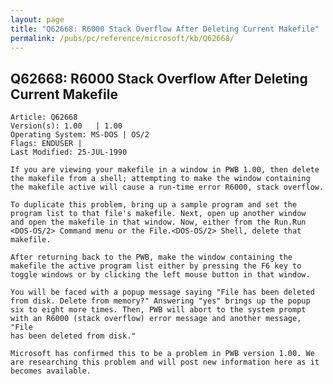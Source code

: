 ```yaml
---
layout: page
title: "Q62668: R6000 Stack Overflow After Deleting Current Makefile"
permalink: /pubs/pc/reference/microsoft/kb/Q62668/
---
```


## Q62668: R6000 Stack Overflow After Deleting Current Makefile

	Article: Q62668
	Version(s): 1.00   | 1.00
	Operating System: MS-DOS | OS/2
	Flags: ENDUSER |
	Last Modified: 25-JUL-1990
	
	If you are viewing your makefile in a window in PWB 1.00, then delete
	the makefile from a shell; attempting to make the window containing
	the makefile active will cause a run-time error R6000, stack overflow.
	
	To duplicate this problem, bring up a sample program and set the
	program list to that file's makefile. Next, open up another window
	and open the makefile in that window. Now, either from the Run.Run
	<DOS-OS/2> Command menu or the File.<DOS-OS/2> Shell, delete that
	makefile.
	
	After returning back to the PWB, make the window containing the
	makefile the active program list either by pressing the F6 key to
	toggle windows or by clicking the left mouse button in that window.
	
	You will be faced with a popup message saying "File has been deleted
	from disk. Delete from memory?" Answering "yes" brings up the popup
	six to eight more times. Then, PWB will abort to the system prompt
	with an R6000 (stack overflow) error message and another message, "File
	has been deleted from disk."
	
	Microsoft has confirmed this to be a problem in PWB version 1.00. We
	are researching this problem and will post new information here as it
	becomes available.

